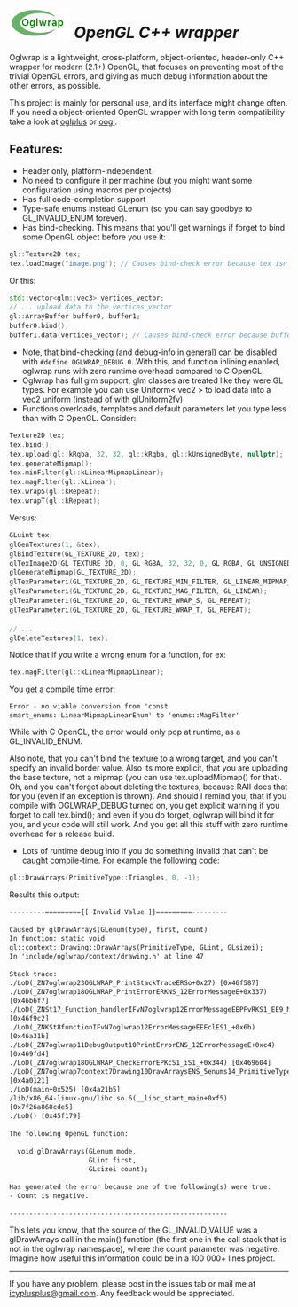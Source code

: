![logo](logo.png) *OpenGL C++ wrapper*
===

Oglwrap is a lightweight, cross-platform, object-oriented, header-only C++ wrapper for modern (2.1+) OpenGL, that focuses on preventing most of the trivial OpenGL errors, and giving as much debug information about the other errors, as possible.

This project is mainly for personal use, and its interface might change often.
If you need a object-oriented OpenGL wrapper with long term compatibility
take a look at [oglplus](https://github.com/matus-chochlik/oglplus) or [oogl](https://github.com/Overv/OOGL).

Features:
-------------
* Header only, platform-independent
* No need to configure it per machine (but you might want some configuration using macros per projects)
* Has full code-completion support
* Type-safe enums instead GLenum (so you can say goodbye to GL_INVALID_ENUM forever).
* Has bind-checking. This means that you'll get warnings if forget to bind some OpenGL object before you use it:
```c++
gl::Texture2D tex;
tex.loadImage("image.png"); // Causes bind-check error because tex isn't bound.
```
Or this:
```c++
std::vector<glm::vec3> vertices_vector;
// ... upload data to the vertices_vector
gl::ArrayBuffer buffer0, buffer1;
buffer0.bind();
buffer1.data(vertices_vector); // Causes bind-check error because buffer0 is bound, but the function is called through buffer1.
```
* Note, that bind-checking (and debug-info in general) can be disabled with ```#define OGLWRAP_DEBUG 0```. With this, and function inlining enabled, oglwrap runs with zero runtime overhead compared to C OpenGL.
* Oglwrap has full glm support, glm classes are treated like they were GL types. For example you can use Uniform< vec2 > to load data into a vec2 uniform (instead of with glUniform2fv).
* Functions overloads, templates and default parameters let you type less than with C OpenGL. Consider:
```c++
Texture2D tex;
tex.bind();
tex.upload(gl::kRgba, 32, 32, gl::kRgba, gl::kUnsignedByte, nullptr);
tex.generateMipmap();
tex.minFilter(gl::kLinearMipmapLinear);
tex.magFilter(gl::kLinear);
tex.wrapS(gl::kRepeat);
tex.wrapT(gl::kRepeat);
```
Versus:
```c++
GLuint tex;
glGenTextures(1, &tex);
glBindTexture(GL_TEXTURE_2D, tex);
glTexImage2D(GL_TEXTURE_2D, 0, GL_RGBA, 32, 32, 0, GL_RGBA, GL_UNSIGNED_BYTE, nullptr);
glGenerateMipmap(GL_TEXTURE_2D);
glTexParameteri(GL_TEXTURE_2D, GL_TEXTURE_MIN_FILTER, GL_LINEAR_MIPMAP_LINEAR);
glTexParameteri(GL_TEXTURE_2D, GL_TEXTURE_MAG_FILTER, GL_LINEAR);
glTexParameteri(GL_TEXTURE_2D, GL_TEXTURE_WRAP_S, GL_REPEAT);
glTexParameteri(GL_TEXTURE_2D, GL_TEXTURE_WRAP_T, GL_REPEAT);

// ...
glDeleteTextures(1, tex);
```

Notice that if you write a wrong enum for a function, for ex:
```c++
tex.magFilter(gl::kLinearMipmapLinear);
```
You get a compile time error:
```
Error - no viable conversion from 'const smart_enums::LinearMipmapLinearEnum' to 'enums::MagFilter'
```
While with C OpenGL, the error would only pop at runtime, as a GL_INVALID_ENUM.

Also note, that you can't bind the texture to a wrong target, and you can't
specify an invalid border value. Also its more explicit, that you are uploading the base texture, not a mipmap (you can use tex.uploadMipmap() for that). Oh, and you can't forget about deleting the textures, because RAII
does that for you (even if an exception is thrown). And should I remind you,
that if you compile with OGLWRAP_DEBUG turned on, you get explicit warning
if you forget to call tex.bind(); and even if you do forget, oglwrap will bind
it for you, and your code will still work. And you get all this stuff with zero runtime overhead for a release build.

* Lots of runtime debug info if you do something invalid that can't be caught compile-time. For example the following code:
```c++
gl::DrawArrays(PrimitiveType::Triangles, 0, -1);
```
Results this output:
```
---------========={[ Invalid Value ]}=========---------

Caused by glDrawArrays(GLenum(type), first, count)
In function: static void gl::context::Drawing::DrawArrays(PrimitiveType, GLint, GLsizei);
In 'include/oglwrap/context/drawing.h' at line 47

Stack trace:
./LoD(_ZN7oglwrap23OGLWRAP_PrintStackTraceERSo+0x27) [0x46f587]
./LoD(_ZN7oglwrap18OGLWRAP_PrintErrorERKNS_12ErrorMessageE+0x337) [0x46b6f7]
./LoD(_ZNSt17_Function_handlerIFvN7oglwrap12ErrorMessageEEPFvRKS1_EE9_M_invokeERKSt9_Any_dataS1_+0x32) [0x46f9c2]
./LoD(_ZNKSt8functionIFvN7oglwrap12ErrorMessageEEEclES1_+0x6b) [0x46a31b]
./LoD(_ZN7oglwrap11DebugOutput10PrintErrorENS_12ErrorMessageE+0xc4) [0x469fd4]
./LoD(_ZN7oglwrap18OGLWRAP_CheckErrorEPKcS1_iS1_+0x344) [0x469604]
./LoD(_ZN7oglwrap7context7Drawing10DrawArraysENS_5enums14_PrimitiveType13PrimitiveTypeEii+0x41) [0x4a0121]
./LoD(main+0x525) [0x4a21b5]
/lib/x86_64-linux-gnu/libc.so.6(__libc_start_main+0xf5) [0x7f26a868cde5]
./LoD() [0x45f179]

The following OpenGL function:

  void glDrawArrays(GLenum mode,
                    GLint first,
                    GLsizei count);

Has generated the error because one of the following(s) were true:
- Count is negative.

-------------------------------------------------------
```

This lets you know, that the source of the GL_INVALID_VALUE was a glDrawArrays call in the main() function (the first one in the call stack that is not in the oglwrap namespace), where the count parameter was negative. Imagine how useful this information could be in a 100 000+ lines project.

----------------------
If you have any problem, please post in the issues tab or mail me at icyplusplus@gmail.com. Any feedback would be appreciated.

